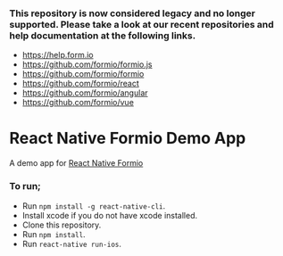 ### This repository is now considered legacy and no longer supported. Please take a look at our recent repositories and help documentation at the following links.

 - https://help.form.io
 - https://github.com/formio/formio.js
 - https://github.com/formio/formio
 - https://github.com/formio/react
 - https://github.com/formio/angular
 - https://github.com/formio/vue

# React Native Formio Demo App

A demo app for [React Native Formio](https://github.com/formio/react-native-formio)

### To run;

- Run `npm install -g react-native-cli`.
- Install xcode if you do not have xcode installed.
- Clone this repository.
- Run `npm install`.
- Run `react-native run-ios`.
